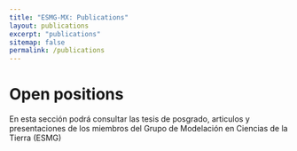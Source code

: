 ```yaml
---
title: "ESMG-MX: Publications"
layout: publications
excerpt: "publications"
sitemap: false
permalink: /publications
---
```


# Open positions

En esta sección podrá consultar las tesis de posgrado, articulos y presentaciones de los miembros del Grupo de Modelación en Ciencias de la Tierra (ESMG)
